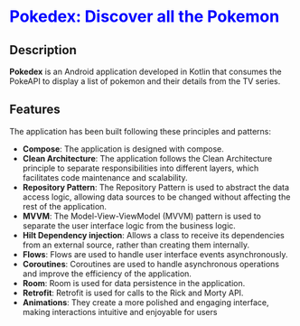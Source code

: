 # <span style="color:blue">Pokedex: Discover all the Pokemon</span>

## Description

**Pokedex** is an Android application developed in Kotlin that consumes the PokeAPI to display a list of pokemon and their details from the TV series.

## Features

The application has been built following these principles and patterns:

- **Compose**: The application is designed with compose.
- **Clean Architecture**: The application follows the Clean Architecture principle to separate responsibilities into different layers, which facilitates code maintenance and scalability.
- **Repository Pattern**: The Repository Pattern is used to abstract the data access logic, allowing data sources to be changed without affecting the rest of the application.
- **MVVM**: The Model-View-ViewModel (MVVM) pattern is used to separate the user interface logic from the business logic.
- **Hilt Dependency injection**: Allows a class to receive its dependencies from an external source, rather than creating them internally. 
- **Flows**: Flows are used to handle user interface events asynchronously.
- **Coroutines**: Coroutines are used to handle asynchronous operations and improve the efficiency of the application.
- **Room**: Room is used for data persistence in the application.
- **Retrofit**: Retrofit is used for calls to the Rick and Morty API.
- **Animations**: They create a more polished and engaging interface, making interactions intuitive and enjoyable for users

